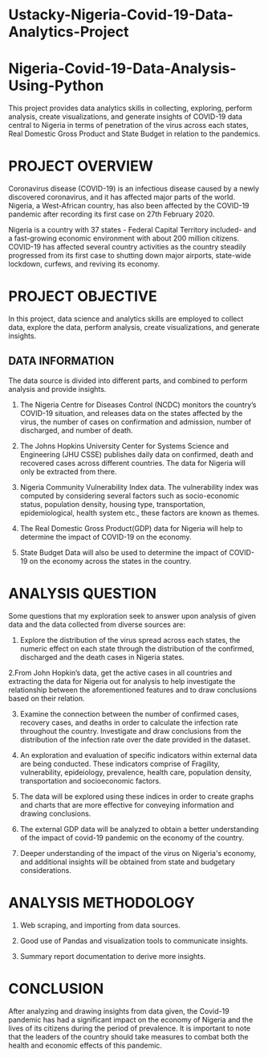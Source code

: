 # Ustacky-Nigeria-Covid-19-Data-Analytics-Project
# Nigeria-Covid-19-Data-Analysis-Using-Python
This project provides data analytics skills in collecting, exploring, perform analysis, create visualizations, and generate insights of COVID-19 data central to Nigeria in terms of penetration of the virus across each states, Real Domestic Gross Product and State Budget in relation to the pandemics.

# PROJECT OVERVIEW
Coronavirus disease (COVID-19) is an infectious disease caused by a newly discovered coronavirus, and it has affected major parts of the world. Nigeria, a West-African country, has also been affected by the COVID-19 pandemic after recording its first case on 27th February 2020.

Nigeria is a country with 37 states - Federal Capital Territory included- and a fast-growing economic environment with about 200 million citizens. COVID-19 has affected several country activities as the country steadily progressed from its first case to shutting down major airports, state-wide lockdown, curfews, and reviving its economy.

# PROJECT OBJECTIVE
In this project, data science and analytics skills are employed to collect data, explore the data, perform analysis, create visualizations, and generate insights.

## DATA INFORMATION 
The data source is divided into different parts, and combined to perform analysis and provide insights. 

1. The Nigeria Centre for Diseases Control (NCDC) monitors the country’s COVID-19 situation, and releases data on the states affected by the virus, the number of cases on confirmation and admission, number of discharged, and number of death.

2. The Johns Hopkins University Center for Systems Science and Engineering (JHU CSSE) publishes daily data on confirmed, death and recovered cases across different countries. The data for Nigeria will only be extracted from there.

3. Nigeria Community Vulnerability Index data. The vulnerability index was computed by considering several factors such as socio-economic status, population density, housing type, transportation, epidemiological, health system etc., these factors are known as themes.



4. The Real Domestic Gross Product(GDP) data for Nigeria will help to determine the impact of COVID-19 on the economy. 


5. State Budget Data will also be used to determine the impact of COVID-19 on the economy across the states in the country.

# ANALYSIS QUESTION
Some questions that my exploration seek to answer upon analysis of given data and the data collected from diverse sources are:

1. Explore the distribution of the virus spread across each states, the numeric effect on each state through the distribution of the confirmed, discharged and the death cases in Nigeria states.

2.From John Hopkin’s data, get the active cases in all countries and extracting the data for  Nigeria out for analysis to help investigate the relationship between the aforementioned features and to draw conclusions based on their relation. 

3. Examine the connection between the number of confirmed cases, recovery cases, and deaths in order to calculate the infection rate throughout the country. Investigate and draw conclusions from the distribution of the infection rate over the date provided in the dataset.

4. An exploration and evaluation of specific indicators within external data are being conducted. These indicators comprise of Fragility, vulnerability, epideiology, prevalence, health care, population density, transportation and socioeconomic factors.  

5. The data will be explored using these indices in order to create graphs and charts that are more effective for conveying information and drawing  conclusions. 

6. The external GDP data will be analyzed to obtain a better understanding of the impact of covid-19 pandemic on the economy of the country.

7. Deeper understanding of the impact of the virus on Nigeria's economy, and additional insights will  be obtained from state and budgetary considerations. 

# ANALYSIS METHODOLOGY
1. Web scraping, and importing from data sources.

2. Good use of Pandas and visualization tools to communicate insights.

3. Summary report documentation to derive more insights.

# CONCLUSION
After analyzing and drawing insights from data given, the Covid-19 pandemic has had a significant impact on the economy of Nigeria and the lives of its citizens during the period of prevalence. It is important to note that the leaders of the country should take measures to combat both the health and economic effects of this pandemic. 
